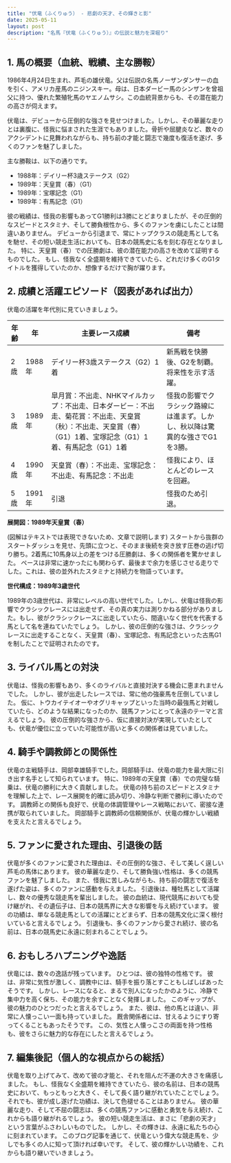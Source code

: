 ```yaml
---
title: "伏竜（ふくりゅう） - 悲劇の天才、その輝きと影"
date: 2025-05-11
layout: post
description: "名馬『伏竜（ふくりゅう）』の伝説と魅力を深堀り"
---
```


## 1. 馬の概要（血統、戦績、主な勝鞍）

1986年4月24日生まれ、芦毛の雄伏竜。父は伝説の名馬ノーザンダンサーの血を引く、アメリカ産馬のニジンスキー。母は、日本ダービー馬のシンザンを曾祖父に持つ、優れた繁殖牝馬のヤエノムサシ。この血統背景からも、その潜在能力の高さが伺えます。

伏竜は、デビューから圧倒的な強さを見せつけました。しかし、その華麗な走りとは裏腹に、怪我に悩まされた生涯でもありました。骨折や屈腱炎など、数々のアクシデントに見舞われながらも、持ち前の才能と闘志で幾度も復活を遂げ、多くのファンを魅了しました。

主な勝鞍は、以下の通りです。

* 1988年：デイリー杯3歳ステークス（G2）
* 1989年：天皇賞（春）（G1）
* 1989年：宝塚記念（G1）
* 1989年：有馬記念（G1）


彼の戦績は、怪我の影響もあってG1勝利は3勝にとどまりましたが、その圧倒的なスピードとスタミナ、そして勝負根性から、多くのファンを虜にしたことは間違いありません。  デビューから引退まで、常にトップクラスの競走馬として名を馳せ、その短い競走生活においても、日本の競馬史に名を刻む存在となりました。  特に、天皇賞（春）での圧勝劇は、彼の潜在能力の高さを改めて証明するものでした。  もし、怪我なく全盛期を維持できていたら、どれだけ多くのG1タイトルを獲得していたのか、想像するだけで胸が躍ります。


## 2. 成績と活躍エピソード（図表があれば出力）

伏竜の活躍を年代別に見ていきましょう。

| 年齢 | 年 | 主要レース成績 | 備考 |
|---|---|---|---|
| 2歳 | 1988年 | デイリー杯3歳ステークス（G2）1着 | 新馬戦を快勝後、G2を制覇。将来性を示す活躍。 |
| 3歳 | 1989年 |  皐月賞：不出走、NHKマイルカップ：不出走、日本ダービー：不出走、菊花賞：不出走、天皇賞（秋）：不出走、天皇賞（春）（G1）1着、宝塚記念（G1）1着、有馬記念（G1）1着 | 怪我の影響でクラシック路線には進まず。しかし、秋以降は驚異的な強さでG1を3勝。 |
| 4歳 | 1990年 |  天皇賞（春）：不出走、宝塚記念：不出走、有馬記念：不出走 | 怪我により、ほとんどのレースを回避。 |
| 5歳 | 1991年 |  引退 |  怪我のため引退。 |


**展開図：1989年天皇賞（春）**

(図解はテキストでは表現できないため、文章で説明します)  スタートから抜群のスタートダッシュを見せ、先頭に立つと、そのまま後続を突き放す圧巻の逃げ切り勝ち。2着馬に10馬身以上の差をつける圧勝劇は、多くの関係者を驚かせました。  ペースは非常に速かったにも関わらず、最後まで余力を感じさせる走りでした。これは、彼の並外れたスタミナと持続力を物語っています。


**世代構成：1989年3歳世代**

1989年の3歳世代は、非常にレベルの高い世代でした。しかし、伏竜は怪我の影響でクラシックレースには出走せず、その真の実力は測りかねる部分がありました。もし、彼がクラシックレースに出走していたら、間違いなく世代を代表する馬として名を連ねていたでしょう。  しかし、彼の圧倒的な強さは、クラシックレースに出走することなく、天皇賞（春）、宝塚記念、有馬記念といった古馬G1を制したことで証明されたのです。


## 3. ライバル馬との対決

伏竜は、怪我の影響もあり、多くのライバルと直接対決する機会に恵まれませんでした。  しかし、彼が出走したレースでは、常に他の強豪馬を圧倒していました。  仮に、トウカイテイオーやオグリキャップといった当時の最強馬と対戦していたら、どのような結果になったのか、競馬ファンにとって永遠のテーマと言えるでしょう。  彼の圧倒的な強さから、仮に直接対決が実現していたとしても、伏竜が優位に立っていた可能性が高いと多くの関係者は見ていました。


## 4. 騎手や調教師との関係性

伏竜の主戦騎手は、岡部幸雄騎手でした。岡部騎手は、伏竜の能力を最大限に引き出す名手として知られています。  特に、1989年の天皇賞（春）での完璧な騎乗は、伏竜の勝利に大きく貢献しました。  伏竜の持ち前のスピードとスタミナを理解した上で、レース展開を的確に読み切り、冷静な判断で勝利に導いたのです。  調教師との関係も良好で、伏竜の体調管理やレース戦略において、密接な連携が取られていました。  岡部騎手と調教師の信頼関係が、伏竜の輝かしい戦績を支えたと言えるでしょう。


## 5. ファンに愛された理由、引退後の話

伏竜が多くのファンに愛された理由は、その圧倒的な強さ、そして美しく逞しい芦毛の馬体にあります。  彼の華麗な走り、そして勝負強い性格は、多くの競馬ファンを魅了しました。  また、怪我に苦しみながらも、持ち前の闘志で復活を遂げた姿は、多くのファンに感動を与えました。  引退後は、種牡馬として活躍し、数々の優秀な競走馬を輩出しました。  彼の血統は、現代競馬においても受け継がれ、その遺伝子は、日本の競馬界に大きな影響を与え続けています。  彼の功績は、単なる競走馬としての活躍にとどまらず、日本の競馬文化に深く根付いていると言えるでしょう。  引退後も、多くのファンから愛され続け、彼の名前は、日本の競馬史に永遠に刻まれることでしょう。


## 6. おもしろハプニングや逸話

伏竜には、数々の逸話が残っています。  ひとつは、彼の独特の性格です。  彼は、非常に気性が激しく、調教中には、騎手を振り落とすこともしばしばあったそうです。  しかし、レースになると、まるで別人になったかのように、冷静で集中力を高く保ち、その能力を余すことなく発揮しました。  このギャップが、彼の魅力のひとつだったと言えるでしょう。  また、彼は、他の馬とは違い、非常に人懐っこい一面も持っていました。  厩舎関係者には、甘えるようにすり寄ってくることもあったそうです。  この、気性と人懐っこさの両面を持つ性格も、彼をさらに魅力的な存在にしたと言えるでしょう。


## 7. 編集後記（個人的な視点からの総括）

伏竜を取り上げてみて、改めて彼の才能と、それを阻んだ不運の大きさを痛感しました。  もし、怪我なく全盛期を維持できていたら、彼の名前は、日本の競馬史において、もっともっと大きく、そして長く語り継がれていたことでしょう。  それでも、彼が成し遂げた功績は、決して色褪せることはありません。  彼の華麗な走り、そして不屈の闘志は、多くの競馬ファンに感動と勇気を与え続け、これからも語り継がれるでしょう。  彼の短い競走生活は、まさに「悲劇の天才」という言葉がふさわしいものでした。  しかし、その輝きは、永遠に私たちの心に刻まれています。  このブログ記事を通じて、伏竜という偉大な競走馬を、少しでも多くの人に知って頂ければ幸いです。  そして、彼の輝かしい功績を、これからも語り継いでいきましょう。
